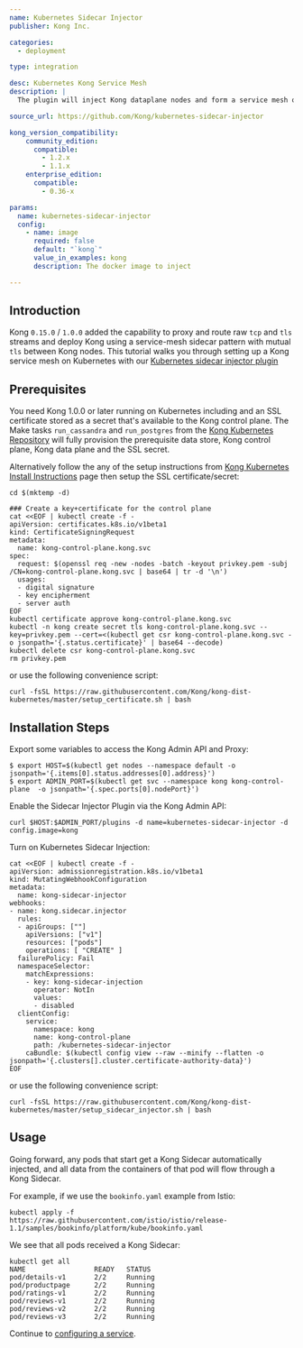 ```yaml
---
name: Kubernetes Sidecar Injector
publisher: Kong Inc.

categories:
  - deployment

type: integration

desc: Kubernetes Kong Service Mesh
description: |
  The plugin will inject Kong dataplane nodes and form a service mesh on top of Kubernetes

source_url: https://github.com/Kong/kubernetes-sidecar-injector

kong_version_compatibility:
    community_edition:
      compatible:
        - 1.2.x
        - 1.1.x
    enterprise_edition:
      compatible:
        - 0.36-x

params:
  name: kubernetes-sidecar-injector
  config:
    - name: image
      required: false
      default: "`kong`"
      value_in_examples: kong
      description: The docker image to inject

---
```


## Introduction

Kong `0.15.0` / `1.0.0` added the capability to proxy and route raw `tcp` and `tls`
streams and deploy Kong using a service-mesh sidecar pattern with mutual
`tls` between Kong nodes. This tutorial walks you through setting up a Kong service
mesh on Kubernetes with our [Kubernetes sidecar injector plugin](https://github.com/Kong/kubernetes-sidecar-injector)

## Prerequisites

You need Kong 1.0.0 or later running on Kubernetes including and an SSL certificate
stored as a secret that's available to the Kong control plane. The Make tasks `run_cassandra`
and `run_postgres` from the [Kong Kubernetes Repository](https://github.com/Kong/kong-dist-kubernetes)
will fully provision the prerequisite data store, Kong control plane, Kong data plane
and the SSL secret.

Alternatively follow the any of the setup instructions from 
[Kong Kubernetes Install Instructions](/install/kubernetes/) page then setup the 
SSL certificate/secret:

```
cd $(mktemp -d)

### Create a key+certificate for the control plane
cat <<EOF | kubectl create -f -
apiVersion: certificates.k8s.io/v1beta1
kind: CertificateSigningRequest
metadata:
  name: kong-control-plane.kong.svc
spec:
  request: $(openssl req -new -nodes -batch -keyout privkey.pem -subj /CN=kong-control-plane.kong.svc | base64 | tr -d '\n')
  usages:
  - digital signature
  - key encipherment
  - server auth
EOF
kubectl certificate approve kong-control-plane.kong.svc
kubectl -n kong create secret tls kong-control-plane.kong.svc --key=privkey.pem --cert=<(kubectl get csr kong-control-plane.kong.svc -o jsonpath='{.status.certificate}' | base64 --decode)
kubectl delete csr kong-control-plane.kong.svc
rm privkey.pem
```

or use the following convenience script:

```
curl -fsSL https://raw.githubusercontent.com/Kong/kong-dist-kubernetes/master/setup_certificate.sh | bash
```

## Installation Steps

Export some variables to access the Kong Admin API and Proxy:

```
$ export HOST=$(kubectl get nodes --namespace default -o jsonpath='{.items[0].status.addresses[0].address}')
$ export ADMIN_PORT=$(kubectl get svc --namespace kong kong-control-plane  -o jsonpath='{.spec.ports[0].nodePort}')
```

Enable the Sidecar Injector Plugin via the Kong Admin API:

```
curl $HOST:$ADMIN_PORT/plugins -d name=kubernetes-sidecar-injector -d config.image=kong
```

Turn on Kubernetes Sidecar Injection:

```
cat <<EOF | kubectl create -f -
apiVersion: admissionregistration.k8s.io/v1beta1
kind: MutatingWebhookConfiguration
metadata:
  name: kong-sidecar-injector
webhooks:
- name: kong.sidecar.injector
  rules:
  - apiGroups: [""]
    apiVersions: ["v1"]
    resources: ["pods"]
    operations: [ "CREATE" ]
  failurePolicy: Fail
  namespaceSelector:
    matchExpressions:
    - key: kong-sidecar-injection
      operator: NotIn
      values:
      - disabled
  clientConfig:
    service:
      namespace: kong
      name: kong-control-plane
      path: /kubernetes-sidecar-injector
    caBundle: $(kubectl config view --raw --minify --flatten -o jsonpath='{.clusters[].cluster.certificate-authority-data}')
EOF
```

or use the following convenience script:

```
curl -fsSL https://raw.githubusercontent.com/Kong/kong-dist-kubernetes/master/setup_sidecar_injector.sh | bash
```

## Usage

Going forward, any pods that start get a Kong Sidecar automatically injected, and all
data from the containers of that pod will flow through a Kong Sidecar.

For example, if we use the `bookinfo.yaml` example from Istio:

```
kubectl apply -f https://raw.githubusercontent.com/istio/istio/release-1.1/samples/bookinfo/platform/kube/bookinfo.yaml
```

We see that all pods received a Kong Sidecar:

```
kubectl get all
NAME                 READY   STATUS
pod/details-v1       2/2     Running
pod/productpage      2/2     Running
pod/ratings-v1       2/2     Running
pod/reviews-v1       2/2     Running
pod/reviews-v2       2/2     Running
pod/reviews-v3       2/2     Running
```

Continue to [configuring a service](/latest/getting-started/configuring-a-service/).
